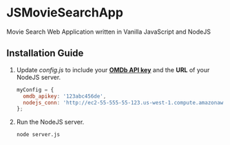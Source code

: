 # JSMovieSearchApp
Movie Search Web Application written in Vanilla JavaScript and NodeJS

## Installation Guide

1. Update _config.js_ to include your [**OMDb API key**](http://www.omdbapi.com/) and the **URL** of your NodeJS server.
   ```javascript
   myConfig = {
     omdb_apikey: '123abc456de',
     nodejs_conn: 'http://ec2-55-555-55-123.us-west-1.compute.amazonaws.com:3000'
   };
   ```

2. Run the NodeJS server.
   ```
   node server.js
   ```

